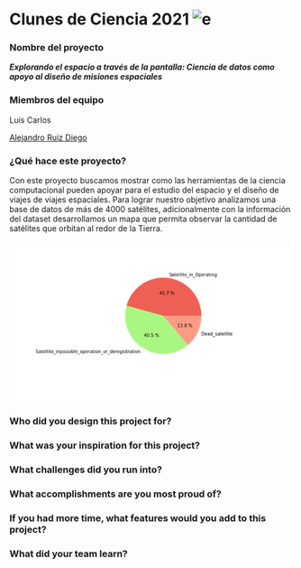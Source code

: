 # Clunes de Ciencia 2021 ![e](Logo_CdeCMx.png)

### Nombre del proyecto    
***Explorando el espacio a través de la pantalla: Ciencia de datos como apoyo al diseño de misiones espaciales***

### Miembros del equipo
Luis Carlos

[Alejandro Ruiz Diego](https://github.com/AlejandroRD98)

### ¿Qué hace este proyecto?
Con este proyecto buscamos mostrar como las herramientas de la ciencia computacional pueden apoyar para el estudio del espacio y el diseño de viajes de viajes espaciales. Para lograr nuestro objetivo analizamos una base de datos de más de 4000 satélites, adicionalmente con la información del dataset desarrollamos un mapa que permita observar la cantidad de satélites que orbitan al redor de la Tierra. 

![e](./images/satelites.png)
### Who did you design this project for?

### What was your inspiration for this project?

### What challenges did you run into?

### What accomplishments are you most proud of?

### If you had more time, what features would you add to this project?

### What did your team learn?
